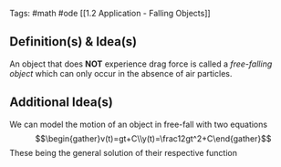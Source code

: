 Tags: #math  #ode 
[[1.2 Application - Falling Objects]]
## Definition(s) & Idea(s)
An object that does **NOT** experience drag force is called a *free-falling object* which can only occur in the absence of air particles.
## Additional Idea(s)
We can model the motion of an object in free-fall with two equations$$\begin{gather}v(t)=gt+C\\y(t)=\frac12gt^2+C\end{gather}$$
These being the general solution of their respective function


